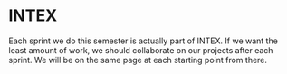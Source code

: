 INTEX
=====

Each sprint we do this semester is actually part of INTEX. If we want the least amount of work, we should collaborate on our projects after each sprint. We will be on the same page at each starting point from there.
